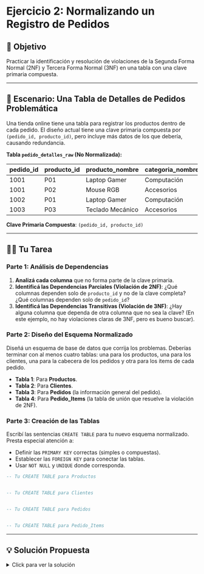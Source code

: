 # Ejercicio 2: Normalizando un Registro de Pedidos

## 🎯 Objetivo

Practicar la identificación y resolución de violaciones de la Segunda Forma Normal (2NF) y Tercera Forma Normal (3NF) en una tabla con una clave primaria compuesta.

---

## 📖 Escenario: Una Tabla de Detalles de Pedidos Problemática

Una tienda online tiene una tabla para registrar los productos dentro de cada pedido. El diseño actual tiene una clave primaria compuesta por `(pedido_id, producto_id)`, pero incluye más datos de los que debería, causando redundancia.

**Tabla `pedido_detalles_raw` (No Normalizada):**

| pedido_id | producto_id | producto_nombre | categoria_nombre | cliente_id | cliente_nombre | cantidad | precio_unitario |
|---|---|---|---|---|---|---|---|
| 1001 | P01 | Laptop Gamer | Computación | C01 | Juan Pérez | 1 | 1500.00 |
| 1001 | P02 | Mouse RGB | Accesorios | C01 | Juan Pérez | 1 | 50.00 |
| 1002 | P01 | Laptop Gamer | Computación | C02 | Ana Gómez | 2 | 1450.00 |
| 1003 | P03 | Teclado Mecánico | Accesorios | C01 | Juan Pérez | 1 | 120.00 |

**Clave Primaria Compuesta**: `(pedido_id, producto_id)`

---

## 🏋️‍♀️ Tu Tarea

### Parte 1: Análisis de Dependencias

1.  **Analizá cada columna** que no forma parte de la clave primaria.
2.  **Identificá las Dependencias Parciales (Violación de 2NF)**: ¿Qué columnas dependen solo de `producto_id` y no de la clave completa? ¿Qué columnas dependen solo de `pedido_id`?
3.  **Identificá las Dependencias Transitivas (Violación de 3NF)**: ¿Hay alguna columna que dependa de otra columna que no sea la clave? (En este ejemplo, no hay violaciones claras de 3NF, pero es bueno buscar).

### Parte 2: Diseño del Esquema Normalizado

Diseñá un esquema de base de datos que corrija los problemas. Deberías terminar con al menos cuatro tablas: una para los productos, una para los clientes, una para la cabecera de los pedidos y otra para los items de cada pedido.

*   **Tabla 1**: Para **Productos**.
*   **Tabla 2**: Para **Clientes**.
*   **Tabla 3**: Para **Pedidos** (la información general del pedido).
*   **Tabla 4**: Para **Pedido_Items** (la tabla de unión que resuelve la violación de 2NF).

### Parte 3: Creación de las Tablas

Escribí las sentencias `CREATE TABLE` para tu nuevo esquema normalizado. Presta especial atención a:

*   Definir las `PRIMARY KEY` correctas (simples o compuestas).
*   Establecer las `FOREIGN KEY` para conectar las tablas.
*   Usar `NOT NULL` y `UNIQUE` donde corresponda.

```sql
-- Tu CREATE TABLE para Productos


-- Tu CREATE TABLE para Clientes


-- Tu CREATE TABLE para Pedidos


-- Tu CREATE TABLE para Pedido_Items

```

---

## 💡 Solución Propuesta

<details>
<summary>Click para ver la solución</summary>

### Análisis del Problema (Solución)

1.  **Dependencias Parciales (Violación de 2NF)**:
    *   `producto_nombre` y `categoria_nombre` dependen **solo de `producto_id`**. No tiene sentido repetir "Laptop Gamer" en cada pedido que la incluya.
    *   `cliente_id` y `cliente_nombre` dependen **solo de `pedido_id`**. La información del cliente está relacionada con el pedido en general, no con cada producto individual dentro de él.
2.  **Dependencias Transitivas (Violación de 3NF)**: No hay dependencias transitivas obvias en este conjunto de datos. Por ejemplo, si tuviéramos `cliente_ciudad`, dependería de `cliente_id`, lo que sería una dependencia transitiva en la tabla original.

### Creación de Tablas (Solución)

```sql
-- Tabla para Productos (resuelve la dependencia parcial de producto)
CREATE TABLE productos (
    id TEXT PRIMARY KEY, -- P01, P02, etc.
    nombre TEXT NOT NULL,
    categoria TEXT NOT NULL,
    precio_actual REAL NOT NULL
);

-- Tabla para Clientes (se separa para evitar redundancia)
CREATE TABLE clientes (
    id TEXT PRIMARY KEY, -- C01, C02, etc.
    nombre TEXT NOT NULL
);

-- Tabla para Pedidos (la cabecera de la orden)
CREATE TABLE pedidos (
    id INTEGER PRIMARY KEY, -- 1001, 1002, etc.
    cliente_id TEXT NOT NULL,
    fecha_pedido DATE DEFAULT CURRENT_DATE,
    FOREIGN KEY (cliente_id) REFERENCES clientes(id)
);

-- Tabla para Pedido_Items (la tabla de unión, ahora en 2NF y 3NF)
CREATE TABLE pedido_items (
    pedido_id INTEGER NOT NULL,
    producto_id TEXT NOT NULL,
    cantidad INTEGER NOT NULL CHECK (cantidad > 0),
    precio_unitario REAL NOT NULL, -- Se guarda el precio al momento de la compra
    
    PRIMARY KEY (pedido_id, producto_id),
    FOREIGN KEY (pedido_id) REFERENCES pedidos(id),
    FOREIGN KEY (producto_id) REFERENCES productos(id)
);

```

</details>
